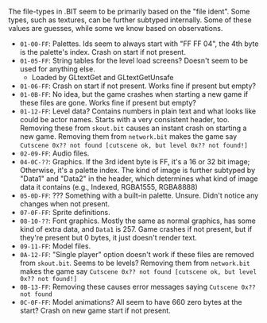 The file-types in .BIT seem to be primarily based on the "file ident". Some types, such as textures, can be further subtyped internally.
Some of these values are guesses, while some we know based on observations.

* `01-00-FF`: Palettes. Ids seem to always start with "FF FF 04", the 4th byte is the palette's index. Crash on start if not present.
* `01-05-FF`: String tables for the level load screens? Doesn't seem to be used for anything else.
    * Loaded by GLtextGet and GLtextGetUnsafe
* `01-06-FF`: Crash on start if not present. Works fine if present but empty?
* `01-0B-FF`: No idea, but the game crashes when starting a new game if these files are gone. Works fine if present but empty?
* `01-12-FF`: Level data? Contains numbers in plain text and what looks like could be actor names. Starts with a very consistent header, too. Removing these from `skout.bit` causes an instant crash on starting a new game. Removing them from `network.bit` makes the game say `Cutscene 0x?? not found [cutscene ok, but level 0x?? not found!]`
* `02-09-FF`: Audio files.
* `04-0C-??`: Graphics. If the 3rd ident byte is FF, it's a 16 or 32 bit image; Otherwise, it's a palette index. The kind of image is further subtyped by "Data1" and "Data2" in the header, which determines what kind of image data it contains (e.g., Indexed, RGBA1555, RGBA8888)
* `05-0D-FF`: ??? Something with a built-in palette. Unsure. Didn't notice any changes when not present.
* `07-0F-FF`: Sprite definitions.
* `08-10-??`: Font graphics. Mostly the same as normal graphics, has some kind of extra data, and `Data1` is 257. Game crashes if not present, but if they're present but 0 bytes, it just doesn't render text.
* `09-11-FF`: Model files.
* `0A-12-FF`: "Single player" option doesn't work if these files are removed from `skout.bit`. Seems to be levels? Removing them from `network.bit` makes the game say `Cutscene 0x?? not found [cutscene ok, but level 0x?? not found!]`
* `0B-13-FF`: Removing these causes error messages saying `Cutscene 0x?? not found`
* `0C-0F-FF`: Model animations? All seem to have 660 zero bytes at the start? Crash on new game start if not present.